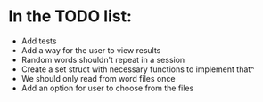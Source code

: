 # In the TODO list:
* Add tests
* Add a way for the user to view results
* Random words shouldn't repeat in a session
* Create a set struct with necessary functions to implement that^
* We should only read from word files once
* Add an option for user to choose from the files